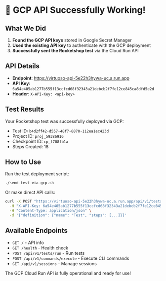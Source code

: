 # 🎉 GCP API Successfully Working!

## What We Did

1. **Found the GCP API keys** stored in Google Secret Manager
2. **Used the existing API key** to authenticate with the GCP deployment
3. **Successfully sent the Rocketshop test** via the Cloud Run API

## API Details

- **Endpoint**: https://virtuoso-api-5e22h3hywa-uc.a.run.app
- **API Key**: `6a54e405ab1277b555f13ccfcd68f32343a21debcb2f7fe12ce845ca8dfd5e2d`
- **Header**: `X-API-Key: <api-key>`

## Test Results

Your Rocketshop test was successfully deployed via GCP:

- Test ID: `b4d2ff42-d557-48f7-8870-112ea1ec423d`
- Project ID: `proj_59386916`
- Checkpoint ID: `cp_f708fb1a`
- Steps Created: 18

## How to Use

Run the test deployment script:

```bash
./send-test-via-gcp.sh
```

Or make direct API calls:

```bash
curl -X POST "https://virtuoso-api-5e22h3hywa-uc.a.run.app/api/v1/tests/run" \
  -H "X-API-Key: 6a54e405ab1277b555f13ccfcd68f32343a21debcb2f7fe12ce845ca8dfd5e2d" \
  -H "Content-Type: application/json" \
  -d '{"definition": {"name": "Test", "steps": [...]}}'
```

## Available Endpoints

- `GET /` - API info
- `GET /health` - Health check
- `POST /api/v1/tests/run` - Run tests
- `POST /api/v1/commands/execute` - Execute CLI commands
- `GET /api/v1/sessions` - Manage sessions

The GCP Cloud Run API is fully operational and ready for use!
